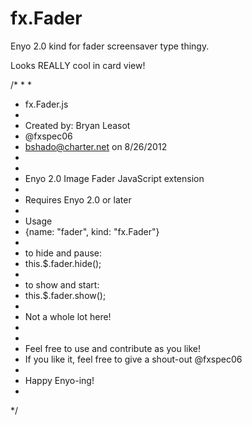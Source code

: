 fx.Fader
========

Enyo 2.0 kind for fader screensaver type thingy.

Looks REALLY cool in card view!

/*
*
*
* fx.Fader.js
*
* Created by: Bryan Leasot
* @fxspec06
* bshado@charter.net on 8/26/2012
*
*
* Enyo 2.0 Image Fader JavaScript extension
*
* Requires Enyo 2.0 or later
*
* Usage
* {name: "fader", kind: "fx.Fader"}
*
* to hide and pause:
* this.$.fader.hide();
*
* to show and start:
* this.$.fader.show();
*
* Not a whole lot here!
*
*
* Feel free to use and contribute as you like!
* If you like it, feel free to give a shout-out @fxspec06
*
* Happy Enyo-ing!
*
*/